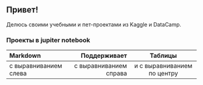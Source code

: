 ## Привет!
Делюсь своими учебными и пет-проектами из Kaggle и DataCamp.
### Проекты в jupiter notebook
| Markdown | Поддерживает | Таблицы |
| :-------------------- | ---------------------: |:---------------------------:|
| с выравниванием слева | с выравниванием справа | и с выравниванием по центру |
